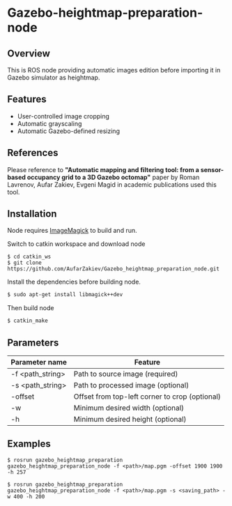 # Gazebo-heightmap-preparation-node

## Overview

This is ROS node providing automatic images edition before importing it in Gazebo simulator as heightmap. 

## Features

- User-controlled image cropping
- Automatic grayscaling
- Automatic Gazebo-defined resizing

## References

Please reference to **"Automatic mapping and filtering tool: from a sensor-based occupancy grid to a 3D Gazebo octomap"** paper by Roman Lavrenov, Aufar Zakiev, Evgeni Magid in academic publications used this tool.

## Installation

Node requires [ImageMagick](https://www.imagemagick.org/script/index.php) to build and run.

Switch to catkin workspace and download node

```
$ cd catkin_ws
$ git clone https://github.com/AufarZakiev/Gazebo_heightmap_preparation_node.git
```

Install the dependencies before building node.

```sh
$ sudo apt-get install libmagick++dev
```

Then build node

```sh
$ catkin_make
```

## Parameters

| Parameter name | Feature |
| ------ | ------ |
| -f <path_string> | Path to source image (required) |
| -s <path_string> | Path to processed image (optional) |
| -offset <x> <y> | Offset from top-left corner to crop (optional) |
| -w <width> | Minimum desired width (optional) |
| -h <height> | Minimum desired height (optional) |

## Examples

```
$ rosrun gazebo_heightmap_preparation gazebo_heightmap_preparation_node -f <path>/map.pgm -offset 1900 1900 -h 257

$ rosrun gazebo_heightmap_preparation gazebo_heightmap_preparation_node -f <path>/map.pgm -s <saving_path> -w 400 -h 200
```
